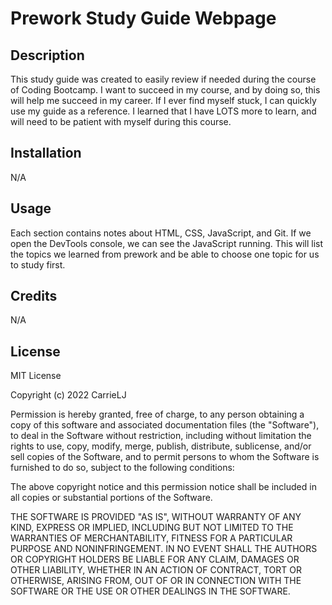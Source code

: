 # Prework Study Guide Webpage

## Description

This study guide was created to easily review if needed during the course of Coding Bootcamp. I want to succeed in my course, and by doing so, this will help me succeed in my career. If I ever find myself stuck, I can quickly use my guide as a reference. I learned that I have LOTS more to learn, and will need to be patient with myself during this course. 

## Installation

N/A

## Usage

Each section contains notes about HTML, CSS, JavaScript, and Git. If we open the DevTools console, we can see the JavaScript running. This will list the topics we learned from prework and be able to choose one topic for us to study first. 

## Credits

N/A

## License

MIT License

Copyright (c) 2022 CarrieLJ

Permission is hereby granted, free of charge, to any person obtaining a copy
of this software and associated documentation files (the "Software"), to deal
in the Software without restriction, including without limitation the rights
to use, copy, modify, merge, publish, distribute, sublicense, and/or sell
copies of the Software, and to permit persons to whom the Software is
furnished to do so, subject to the following conditions:

The above copyright notice and this permission notice shall be included in all
copies or substantial portions of the Software.

THE SOFTWARE IS PROVIDED "AS IS", WITHOUT WARRANTY OF ANY KIND, EXPRESS OR
IMPLIED, INCLUDING BUT NOT LIMITED TO THE WARRANTIES OF MERCHANTABILITY,
FITNESS FOR A PARTICULAR PURPOSE AND NONINFRINGEMENT. IN NO EVENT SHALL THE
AUTHORS OR COPYRIGHT HOLDERS BE LIABLE FOR ANY CLAIM, DAMAGES OR OTHER
LIABILITY, WHETHER IN AN ACTION OF CONTRACT, TORT OR OTHERWISE, ARISING FROM,
OUT OF OR IN CONNECTION WITH THE SOFTWARE OR THE USE OR OTHER DEALINGS IN THE
SOFTWARE.



